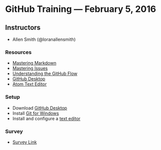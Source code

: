 # GitHub Training — February 5, 2016

## Instructors
- Allen Smith (@loranallensmith)


### Resources
- [Mastering Markdown](https://guides.github.com/features/mastering-markdown/)
- [Mastering Issues](https://guides.github.com/features/issues/)
- [Understanding the GitHub Flow](https://guides.github.com/introduction/flow/)
- [GitHub Desktop](https://desktop.github.com/)
- [Atom Text Editor](https://atom.io/)

### Setup
- Download [GitHub Desktop](https://desktop.github.com)
- Install [Git for Windows](https://git-for-windows.github.io/)
- Install and configure a [text editor](https://help.github.com/articles/associating-text-editors-with-git/)

### Survey

- [Survey Link](http://www.surveygizmo.com/s3/2574976/GitHub-for-Developers-Department-of-Homeland-Security-Citizen-Immigration-Services)
